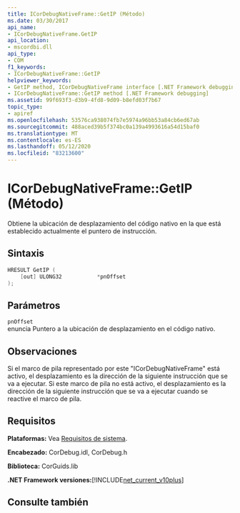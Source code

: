 ```yaml
---
title: ICorDebugNativeFrame::GetIP (Método)
ms.date: 03/30/2017
api_name:
- ICorDebugNativeFrame.GetIP
api_location:
- mscordbi.dll
api_type:
- COM
f1_keywords:
- ICorDebugNativeFrame::GetIP
helpviewer_keywords:
- GetIP method, ICorDebugNativeFrame interface [.NET Framework debugging]
- ICorDebugNativeFrame::GetIP method [.NET Framework debugging]
ms.assetid: 99f693f3-d3b9-4fd8-9d09-b8efd03f7b67
topic_type:
- apiref
ms.openlocfilehash: 53576ca938074fb7e5974a96bb53a84cb6ed67ab
ms.sourcegitcommit: 488aced39b5f374bc0a139a4993616a54d15baf0
ms.translationtype: MT
ms.contentlocale: es-ES
ms.lasthandoff: 05/12/2020
ms.locfileid: "83213600"
---
```

# <a name="icordebugnativeframegetip-method"></a>ICorDebugNativeFrame::GetIP (Método)
Obtiene la ubicación de desplazamiento del código nativo en la que está establecido actualmente el puntero de instrucción.  
  
## <a name="syntax"></a>Sintaxis  
  
```cpp  
HRESULT GetIP (  
    [out] ULONG32           *pnOffset  
);  
```  
  
## <a name="parameters"></a>Parámetros  
 `pnOffset`  
 enuncia Puntero a la ubicación de desplazamiento en el código nativo.  
  
## <a name="remarks"></a>Observaciones  
 Si el marco de pila representado por este "ICorDebugNativeFrame" está activo, el desplazamiento es la dirección de la siguiente instrucción que se va a ejecutar. Si este marco de pila no está activo, el desplazamiento es la dirección de la siguiente instrucción que se va a ejecutar cuando se reactive el marco de pila.  
  
## <a name="requirements"></a>Requisitos  
 **Plataformas:** Vea [Requisitos de sistema](../../get-started/system-requirements.md).  
  
 **Encabezado:** CorDebug.idl, CorDebug.h  
  
 **Biblioteca:** CorGuids.lib  
  
 **.NET Framework versiones:**[!INCLUDE[net_current_v10plus](../../../../includes/net-current-v10plus-md.md)]  
  
## <a name="see-also"></a>Consulte también
